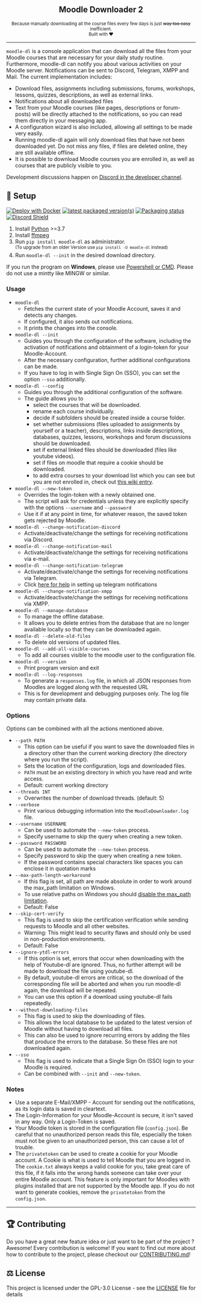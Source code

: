 <div align="center">
    <br>
    <h2>Moodle Downloader 2</h2>
    <small>Because manually downloading all the course files every few days is just <del>way too easy</del> inefficient.</small> 
    <br>
    <small>Built with ❤︎</small>
</div>

---


`moodle-dl` is a console application that can download all the files from your Moodle courses that are necessary for your daily study routine. Furthermore, moodle-dl can notify you about various activities on your Moodle server. Notifications can be sent to Discord, Telegram, XMPP and Mail. The current implementation includes: 

- Download files, assignments including submissions, forums, workshops, lessons, quizzes, descriptions, as well as external links.
- Notifications about all downloaded files
- Text from your Moodle courses (like pages, descriptions or forum-posts) will be directly attached to the notifications, so you can read them directly in your messaging app.
- A configuration wizard is also included, allowing all settings to be made very easily.
- Running moodle-dl again will only download files that have not been downloaded yet. Do not miss any files, if files are deleted online, they are still available offline.
- It is possible to download Moodle courses you are enrolled in, as well as courses that are publicly visible to you.

Development discussions happen on [Discord in the developer channel](https://discord.gg/HNg7CsqEnZ).

## 🚀 Setup
[![Deploy with Docker](https://img.shields.io/badge/deploy%20with-docker-0db7ed)](https://github.com/C0D3D3V/Moodle-Downloader-2/wiki/Run-with-Docker)
[![latest packaged version(s)](https://repology.org/badge/latest-versions/moodle-dl.svg)](https://repology.org/project/moodle-dl/versions)
[![Packaging status](https://repology.org/badge/tiny-repos/moodle-dl.svg)](https://repology.org/project/moodle-dl/versions)
[![Discord Shield](https://discordapp.com/api/guilds/969140782655242281/widget.png?style=shield)](https://discord.gg/HNg7CsqEnZ)

1. Install [Python](https://www.python.org/) >=3.7
2. Install [ffmpeg](https://github.com/C0D3D3V/Moodle-Downloader-2/wiki/Installing-ffmpeg)
3. Run `pip install moodle-dl` as administrator. </br>
    <sup>(To upgrade from an older Version use `pip install -U moodle-dl` instead)</sup>
4. Run `moodle-dl --init` in the desired download directory.


If you run the program on **Windows**, please use [Powershell or CMD](https://www.isunshare.com/windows-10/5-ways-to-open-windows-powershell-in-windows-10.html). Please do not use a mintty like MINGW or similar.
 

### Usage
- `moodle-dl`
    - Fetches the current state of your Moodle Account, saves it and detects any changes.
    - If configured, it also sends out notifications.
    - It prints the changes into the console.
- `moodle-dl --init`
    - Guides you through the configuration of the software, including the activation of notifications and obtainment of a login-token for your Moodle-Account.
    - After the necessary configuration, further additional configurations can be made. 
    - If you have to log in with Single Sign On (SSO), you can set the option `--sso` additionally.
- `moodle-dl --config`
    - Guides you through the additional configuration of the software.
    - The guide allows you to
      - select the courses that will be downloaded.
      - rename each course individually.
      - decide if subfolders should be created inside a course folder.
      - set whether submissions (files uploaded to assignments by yourself or a teacher), descriptions, links inside descriptions, databases, quizzes, lessons, workshops and forum discussions should be downloaded.
      - set if external linked files should be downloaded (files like youtube videos).
      - set if files on moodle that require a cookie should be downloaded.
      - to add extra courses to your download list which you can see but you are not enrolled in, check out [this wiki entry](https://github.com/C0D3D3V/Moodle-Downloader-2/wiki/Download-public-courses).
- `moodle-dl --new-token`
    - Overrides the login-token with a newly obtained one.
    - The script will ask for credentials unless they are explicitly specify with the options `--username` and `--password`
    - Use it if at any point in time, for whatever reason, the saved token gets rejected by Moodle.
- `moodle-dl --change-notification-discord`
    - Activate/deactivate/change the settings for receiving notifications via Discord.
- `moodle-dl --change-notification-mail`
    - Activate/deactivate/change the settings for receiving notifications via e-mail.
- `moodle-dl --change-notification-telegram`
    - Activate/deactivate/change the settings for receiving notifications via Telegram.
    - Click [here for help](https://github.com/C0D3D3V/Moodle-Downloader-2/wiki/Telegram-Notification) in setting up telegram notifications
- `moodle-dl --change-notification-xmpp`
    - Activate/deactivate/change the settings for receiving notifications via XMPP.
- `moodle-dl --manage-database`
    - To manage the offline database.
    - It allows you to delete entries from the database that are no longer available locally so that they can be downloaded again.
- `moodle-dl --delete-old-files`
    - To delete old versions of updated files.
- `moodle-dl --add-all-visible-courses`
    - To add all courses visible to the moodle user to the configuration file.
- `moodle-dl --version`
    - Print program version and exit
- `moodle-dl --log-responses`
    - To generate a `responses.log` file, in which all JSON responses from Moodles are logged along with the requested URL
    - This is for development and debugging purposes only. The log file may contain private data.

### Options
Options can be combined with all the actions mentioned above.
- `--path PATH`
    - This option can be useful if you want to save the downloaded files in a directory other than the current working directory (the directory where you run the script). 
    - Sets the location of the configuration, logs and downloaded files. 
    - `PATH` must be an existing directory in which you have read and write access.
    - Default: current working directory
- `--threads INT`
    - Overwrites the number of download threads. (default: 5)
- `--verbose`
    - Print various debugging information into the `MoodleDownloader.log` file.
- `--username USERNAME`
    - Can be used to automate the `--new-token` process. 
    - Specify username to skip the query when creating a new token.
- `--password PASSWORD`
    - Can be used to automate the `--new-token` process. 
    - Specify password to skip the query when creating a new token.
    - If the password contains special characters like spaces you can enclose it in quotation marks
- `--max-path-length-workaround`
    - If this flag is set, all path are made absolute in order to work around the max_path limitation on Windows.
    - To use relative paths on Windows you should [disable the max_path limitation](https://docs.microsoft.com/en-us/windows/win32/fileio/maximum-file-path-limitation?tabs=cmd).
    - Default: False
- `--skip-cert-verify`
    - This flag is used to skip the certification verification while sending requests to Moodle and all other websites.
    - Warning: This might lead to security flaws and should only be used in non-production environments.
    - Default: False
- `--ignore-ytdl-errors`
    - If this option is set, errors that occur when downloading with the help of Youtube-dl are ignored. Thus, no further attempt will be made to download the file using youtube-dl. 
    - By default, youtube-dl errors are critical, so the download of the corresponding file will be aborted and when you run moodle-dl again, the download will be repeated.  
    - You can use this option if a download using youtube-dl fails repeatedly.
- `--without-downloading-files`
    - This flag is used to skip the downloading of files.
    - This allows the local database to be updated to the latest version of Moodle without having to download all files.
    - This can also be used to ignore recurring errors by adding the files that produce the errors to the database. So these files are not downloaded again.
- `--sso`
    - This flag is used to indicate that a Single Sign On (SSO) login to your Moodle is required. 
    - Can be combined with `--init` and `--new-token`.




### Notes
- Use a separate E-Mail/XMPP - Account for sending out the notifications, as its login data is saved in cleartext.
- The Login-Information for your Moodle-Account is secure, it isn't saved in any way. Only a Login-Token is saved.
- Your Moodle token is stored in the configuration file (`config.json`). Be careful that no unauthorized person reads this file, especially the token must not be given to an unauthorized person, this can cause a lot of trouble.
- The `privatetoken` can be used to create a cookie for your Moodle account. A Cookie is what is used to tell Moodle that you are logged in. The `cookie.txt` always keeps a valid cookie for you, take great care of this file, if it falls into the wrong hands someone can take over your entire Moodle account. This feature is only important for Moodles with plugins installed that are not supported by the Moodle app. If you do not want to generate cookies, remove the `privatetoken` from the `config.json`.

---


## 🏆 Contributing

Do you have a great new feature idea or just want to be part of the project ? Awesome! Every contribution is welcome! If you want to find out more about how to contribute to the project, please checkout our [CONTRIBUTING.md](CONTRIBUTING.md)!


## ⚖️ License

This project is licensed under the GPL-3.0 License - see the [LICENSE](LICENSE) file for details
